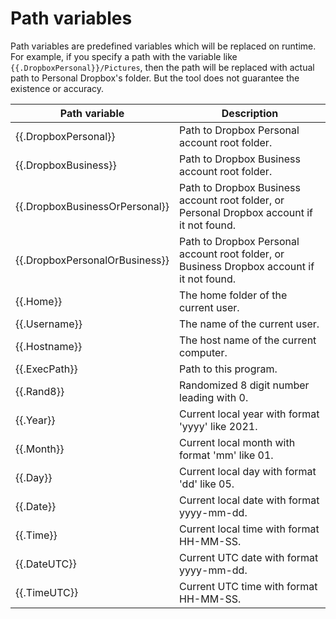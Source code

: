 # Path variables

Path variables are predefined variables which will be replaced on runtime. For example, if you specify a path with the variable like `{{.DropboxPersonal}}/Pictures`, then the path will be replaced with actual path to Personal Dropbox's folder. But the tool does not guarantee the existence or accuracy.

| Path variable                  | Description                                                                                |
|--------------------------------|--------------------------------------------------------------------------------------------|
| {{.DropboxPersonal}}           | Path to Dropbox Personal account root folder.                                              |
| {{.DropboxBusiness}}           | Path to Dropbox Business account root folder.                                              |
| {{.DropboxBusinessOrPersonal}} | Path to Dropbox Business account root folder, or Personal Dropbox account if it not found. |
| {{.DropboxPersonalOrBusiness}} | Path to Dropbox Personal account root folder, or Business Dropbox account if it not found. |
| {{.Home}}                      | The home folder of the current user.                                                       |
| {{.Username}}                  | The name of the current user.                                                              |
| {{.Hostname}}                  | The host name of the current computer.                                                     |
| {{.ExecPath}}                  | Path to this program.                                                                      |
| {{.Rand8}}                     | Randomized 8 digit number leading with 0.                                                  |
| {{.Year}}                      | Current local year with format 'yyyy' like 2021.                                           |
| {{.Month}}                     | Current local month with format 'mm' like 01.                                              |
| {{.Day}}                       | Current local day with format 'dd' like 05.                                                |
| {{.Date}}                      | Current local date with format yyyy-mm-dd.                                                 |
| {{.Time}}                      | Current local time with format HH-MM-SS.                                                   |
| {{.DateUTC}}                   | Current UTC date with format yyyy-mm-dd.                                                   |
| {{.TimeUTC}}                   | Current UTC time with format HH-MM-SS.                                                     |

